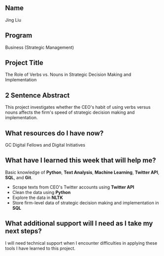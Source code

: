 ## **Name**
Jing Liu

## **Program**
Business (Strategic Management)

## **Project Title**
The Role of Verbs vs. Nouns in Strategic Decision Making and Implementation

## **2 Sentence Abstract**
This project investigates whether the CEO's habit of using verbs versus nouns affects the firm's speed of strategic decision making and implementation.

## **What resources do I have now?**
GC Digital Fellows and Digital Initiatives

## **What have I learned this week that will help me?**
Basic knowledge of **Python**, **Text Analysis**, **Machine Learning**, **Twitter API**, **SQL**, and **Git**.  
  * Scrape texts from CEO's Twitter accounts using **Twitter API**
  * Clean the data using **Python**
  * Explore the data in **NLTK**
  * Store firm-level data of strategic decision making and implementation in **SQL**

## **What additional support will I need as I take my next steps?**
I will need technical support when I encounter difficulties in applying these tools I have learned to this project.


